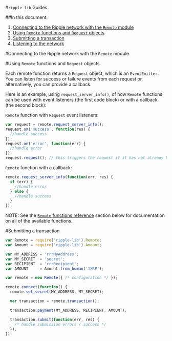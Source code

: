 #`ripple-lib` Guides

##In this document:

1. [Connecting to the Ripple network with the `Remote` module](GUIDES.md#connecting-to-the-ripple-network-with-the-remote-module)
2. [Using `Remote` functions and `Request` objects](GUIDES.md#using-remote-functions-and-request-objects)
3. [Submitting a transaction](GUIDES.md#submitting-a-transaction)
4. [Listening to the network](GUIDES.md#listening-to-the-network)

#Connecting to the Ripple network with the `Remote` module




#Using `Remote` functions and `Request` objects

Each remote function returns a `Request` object, which is an `EventEmitter`. You can listen for success or failure events from each request or, alternatively, you can provide a callback. 

Here is an example, using `request_server_info()`, of how `Remote` functions can be used with event listeners (the first code block) or with a callback (the second block):

`Remote` function with `Request` event listeners:
```js
var request = remote.request_server_info();
request.on('success', function(res) {
  //handle success
});
request.on('error', function(err) {
  //handle error
});
request.request(); // this triggers the request if it has not already been sent to the server
```

`Remote` function with a callback:
```js
remote.request_server_info(function(err, res) {
  if (err) {
    //handle error
  } else {
    //handle success
  }
});
```

NOTE: See the [`Remote` functions reference]() section below for documentation on all of the available functions.




#Submitting a transaction

```js
var Remote = require('ripple-lib').Remote;
var Amount = require('ripple-lib').Amount;

var MY_ADDRESS = 'rrrMyAddress';
var MY_SECRET  = 'secret';
var RECIPIENT  = 'rrrRecipient';
var AMOUNT     = Amount.from_human('1XRP');

var remote = new Remote({ /* configuration */ });

remote.connect(function() {
  remote.set_secret(MY_ADDRESS, MY_SECRET);

  var transaction = remote.transaction();

  transaction.payment(MY_ADDRESS, RECIPIENT, AMOUNT);

  transaction.submit(function(err, res) {
    /* handle submission errors / success */
  });
});
```